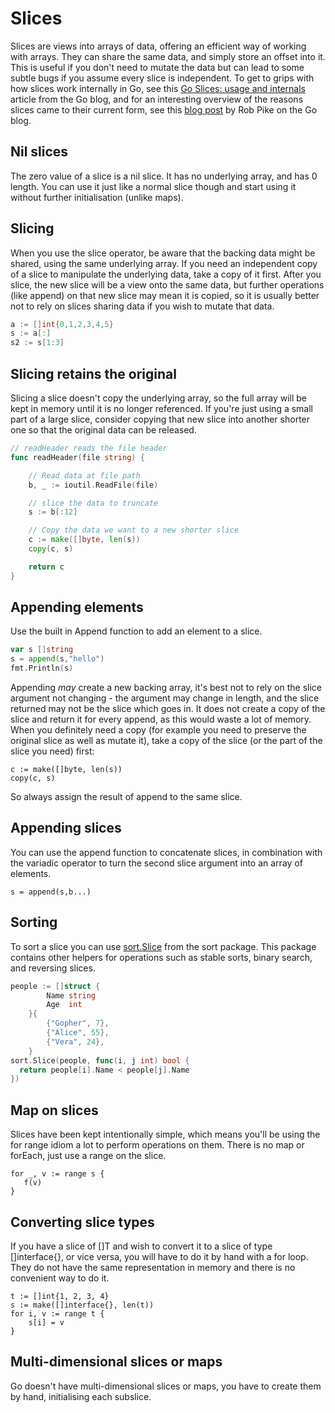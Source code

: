 # Slices

Slices are views into arrays of data, offering an efficient way of working with arrays. They can share the same data, and simply store an offset into it. This is useful if you don't need to mutate the data but can lead to some subtle bugs if you assume every slice is independent. To get to grips with how slices work internally in Go, see this [Go Slices: usage and internals](https://blog.golang.org/go-slices-usage-and-internals) article from the Go blog, and for an interesting overview of the reasons slices came to their current form, see this [blog post](https://blog.golang.org/slices) by Rob Pike on the Go blog.

## Nil slices

The zero value of a slice is a nil slice. It has no underlying array, and has 0 length. You can use it just like a normal slice though and start using it without further initialisation \(unlike maps\).

## Slicing

When you use the slice operator, be aware that the backing data might be shared, using the same underlying array. If you need an independent copy of a slice to manipulate the underlying data, take a copy of it first. After you slice, the new slice will be a view onto the same data, but further operations \(like append\) on that new slice may mean it is copied, so it is usually better not to rely on slices sharing data if you wish to mutate that data.

```go
a := []int{0,1,2,3,4,5}
s := a[:]
s2 := s[1:3]
```

## Slicing retains the original

Slicing a slice doesn't copy the underlying array, so the full array will be kept in memory until it is no longer referenced. If you're just using a small part of a large slice, consider copying that new slice into another shorter one so that the original data can be released.

```go
// readHeader reads the file header
func readHeader(file string) {

    // Read data at file path
    b, _ := ioutil.ReadFile(file)

    // slice the data to truncate
    s := b[:12]

    // Copy the data we want to a new shorter slice
    c := make([]byte, len(s))
    copy(c, s)

    return c   
}
```

## Appending elements

Use the built in Append function to add an element to a slice.

```go
var s []string
s = append(s,"hello")
fmt.Println(s)
```

Appending _may_ create a new backing array, it's best not to rely on the slice argument not changing - the argument may change in length, and the slice returned may not be the slice which goes in. It does not create a copy of the slice and return it for every append, as this would waste a lot of memory. When you definitely need a copy \(for example you need to preserve the original slice as well as mutate it\), take a copy of the slice \(or the part of the slice you need\) first:

```
c := make([]byte, len(s))
copy(c, s)
```

So always assign the result of append to the same slice.

## Appending slices

You can use the append function to concatenate slices, in combination with the variadic operator to turn the second slice argument into an array of elements.

```
s = append(s,b...)
```

## Sorting

To sort a slice you can use [sort.Slice](https://golang.org/pkg/sort/#Slice) from the sort package. This package contains other helpers for operations such as stable sorts, binary search, and reversing slices.

```go
people := []struct {
        Name string
        Age  int
    }{
        {"Gopher", 7},
        {"Alice", 55},
        {"Vera", 24},
    }
sort.Slice(people, func(i, j int) bool { 
  return people[i].Name < people[j].Name 
})
```

## Map on slices

Slices have been kept intentionally simple, which means you'll be using the for range idiom a lot to perform operations on them. There is no map or forEach, just use a range on the slice.

```
for _, v := range s {
   f(v)
}
```

## Converting slice types

If you have a slice of \[\]T and wish to convert it to a slice of type \[\]interface{}, or vice versa, you will have to do it by hand with a for loop. They do not have the same representation in memory and there is no convenient way to do it. 

```
t := []int{1, 2, 3, 4}
s := make([]interface{}, len(t))
for i, v := range t {
    s[i] = v
}
```

## Multi-dimensional slices or maps

Go doesn't have multi-dimensional  slices or maps, you have to create them by hand, initialising each subslice.

